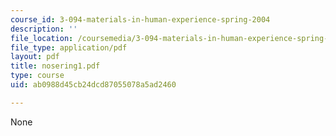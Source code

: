 ```yaml
---
course_id: 3-094-materials-in-human-experience-spring-2004
description: ''
file_location: /coursemedia/3-094-materials-in-human-experience-spring-2004/ab0988d45cb24dcd87055078a5ad2460_nosering1.pdf
file_type: application/pdf
layout: pdf
title: nosering1.pdf
type: course
uid: ab0988d45cb24dcd87055078a5ad2460

---
```

None